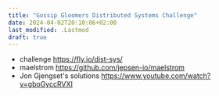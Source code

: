 ```yaml
---
title: "Gossip Gloomers Distributed Systems Challenge"
date: 2024-04-02T20:10:06+02:00
last_modified: .Lastmod
draft: true
---
```


* challenge https://fly.io/dist-sys/
* maelstrom https://github.com/jepsen-io/maelstrom
* Jon Gjengset's solutions https://www.youtube.com/watch?v=gboGyccRVXI

